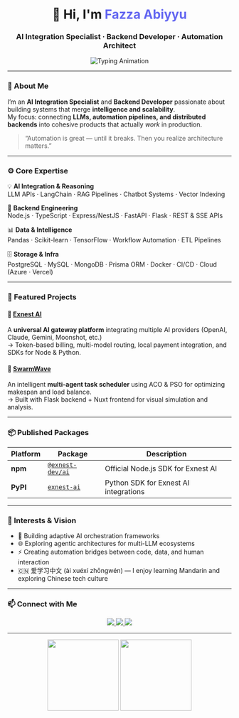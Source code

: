 <div align="center">
  <h1>👋 Hi, I'm <span style="color:#6366F1;">Fazza Abiyyu</span></h1>
  <h3>AI Integration Specialist · Backend Developer · Automation Architect</h3>

  <img src="https://readme-typing-svg.demolab.com?font=Fira+Code&weight=500&size=20&duration=2500&pause=1000&color=6366F1&center=true&vCenter=true&width=600&lines=Connecting+AI+to+Real-World+Systems;Building+Scalable+Backends;Designing+Intelligent+Automation;Turning+Ideas+into+Running+Code" alt="Typing Animation"/>
</div>

---

### 🧠 About Me

I’m an **AI Integration Specialist** and **Backend Developer** passionate about building systems that merge **intelligence and scalability**.  
My focus: connecting **LLMs, automation pipelines, and distributed backends** into cohesive products that actually *work* in production.

> “Automation is great — until it breaks. Then you realize architecture matters.”

---

### ⚙️ Core Expertise

💡 **AI Integration & Reasoning**  
LLM APIs · LangChain · RAG Pipelines · Chatbot Systems · Vector Indexing  

🧩 **Backend Engineering**  
Node.js · TypeScript · Express/NestJS · FastAPI · Flask · REST & SSE APIs  

📊 **Data & Intelligence**  
Pandas · Scikit-learn · TensorFlow · Workflow Automation · ETL Pipelines  

🗄️ **Storage & Infra**  
PostgreSQL · MySQL · MongoDB · Prisma ORM · Docker · CI/CD · Cloud (Azure · Vercel)

---

### 🚀 Featured Projects

#### 🧠 [Exnest AI](https://www.npmjs.com/package/@exnest-dev/ai)
A **universal AI gateway platform** integrating multiple AI providers (OpenAI, Claude, Gemini, Moonshot, etc.)  
→ Token-based billing, multi-model routing, local payment integration, and SDKs for Node & Python.

#### 🐜 [SwarmWave](https://github.com/fazza-abiyyu/swarm-wave)
An intelligent **multi-agent task scheduler** using ACO & PSO for optimizing makespan and load balance.  
→ Built with Flask backend + Nuxt frontend for visual simulation and analysis.

---

### 📦 Published Packages

| Platform | Package | Description |
|-----------|----------|--------------|
| **npm** | [`@exnest-dev/ai`](https://www.npmjs.com/package/@exnest-dev/ai) | Official Node.js SDK for Exnest AI |
| **PyPI** | [`exnest-ai`](https://pypi.org/project/exnest-ai) | Python SDK for Exnest AI integrations |

---

### 🧭 Interests & Vision

- 🧬 Building adaptive AI orchestration frameworks  
- 🌐 Exploring agentic architectures for multi-LLM ecosystems  
- ⚡ Creating automation bridges between code, data, and human interaction  
- 🇨🇳 爱学习中文 (ài xuéxí zhōngwén) — I enjoy learning Mandarin and exploring Chinese tech culture  

---

### 📫 Connect with Me

<div align="center">
  <a href="mailto:fazza_abiyyu@qq.com">
    <img src="https://img.shields.io/badge/Email-fazza__abiyyu%40qq.com-blue?style=for-the-badge&logo=qq&logoColor=white"/>
  </a>
  <a href="https://im.qq.com">
    <img src="https://img.shields.io/badge/QQ-fazza__abiyyu-red?style=for-the-badge&logo=tencent-qq&logoColor=white"/>
  </a>
  <a href="https://instagram.com/fazza_abiyyu">
    <img src="https://img.shields.io/badge/Instagram-fazza__abiyyu-purple?style=for-the-badge&logo=instagram&logoColor=white"/>
  </a>
</div>

---

<div align="center">
  <img src="https://github-readme-stats.vercel.app/api?username=fazza-abiyyu&show_icons=true&theme=tokyonight&hide_border=true&include_all_commits=true" height="160"/>
  <img src="https://github-readme-stats.vercel.app/api/top-langs/?username=fazza-abiyyu&layout=compact&theme=tokyonight&hide_border=true" height="160"/>
</div>
